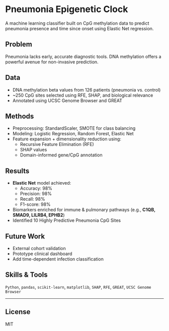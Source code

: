 # Pneumonia Epigenetic Clock

A machine learning classifier built on CpG methylation data to predict pneumonia presence and time since onset using Elastic Net regression.

##  Problem
Pneumonia lacks early, accurate diagnostic tools. DNA methylation offers a powerful avenue for non-invasive prediction.

##  Data
- DNA methylation beta values from 126 patients (pneumonia vs. control)
- ~250 CpG sites selected using RFE, SHAP, and biological relevance
- Annotated using UCSC Genome Browser and GREAT

##  Methods
- Preprocessing: StandardScaler, SMOTE for class balancing
- Modeling: Logistic Regression, Random Forest, Elastic Net
- Feature expansion + dimensionality reduction using:
  - Recursive Feature Elimination (RFE)
  - SHAP values
  - Domain-informed gene/CpG annotation

##  Results
- **Elastic Net** model achieved:
  - Accuracy: 98%
  - Precision: 98%
  - Recall: 98%
  - F1-score: 98%
- Biomarkers enriched for immune & pulmonary pathways (e.g., **C1QB, SMAD9, LILRB4, EPHB2**)
- Identified 10 Highly Predictive Pneumonia CpG Sites
##  Future Work
- External cohort validation
- Prototype clinical dashboard
- Add time-dependent infection classification

##  Skills & Tools
`Python`, `pandas`, `scikit-learn`, `matplotlib`, `SHAP`, `RFE`, `GREAT`, `UCSC Genome Browser`

---

## License
MIT
